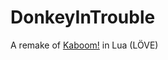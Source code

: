DonkeyInTrouble
=====

A remake of [Kaboom!](http://en.wikipedia.org/wiki/Kaboom!_%28video_game%29) in Lua (LÖVE)
